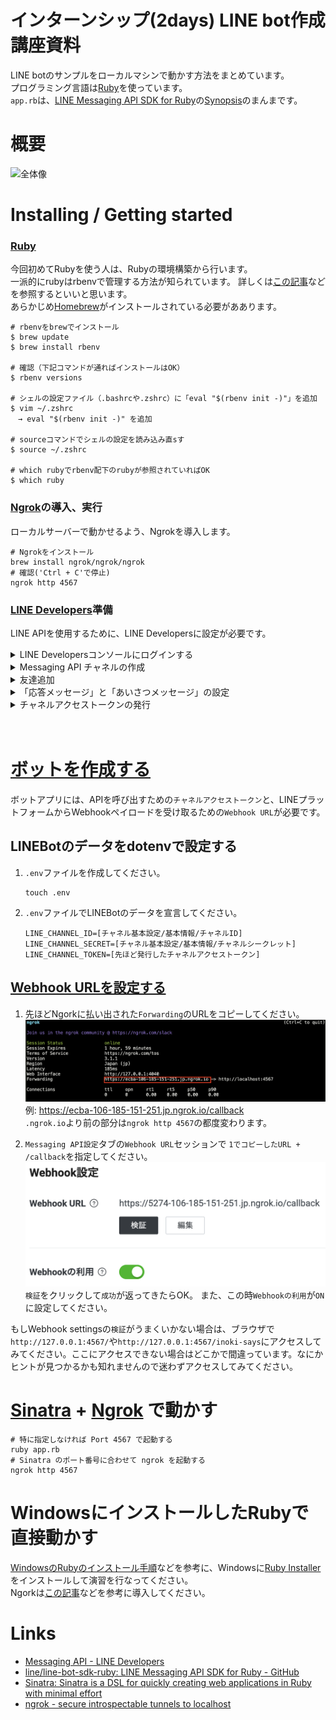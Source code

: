 # インターンシップ(2days) LINE bot作成講座資料

LINE botのサンプルをローカルマシンで動かす方法をまとめています。  
プログラミング言語は[Ruby](https://www.ruby-lang.org/ja/)を使っています。  
`app.rb`は、[LINE Messaging API SDK for Ruby](https://github.com/line/line-bot-sdk-ruby)の[Synopsis](https://github.com/line/line-bot-sdk-ruby#synopsis)のまんまです。

# 概要
![全体像](https://qiita-user-contents.imgix.net/https%3A%2F%2Fqiita-image-store.s3.ap-northeast-1.amazonaws.com%2F0%2F552343%2F13ab399f-3ece-7963-d614-b13deb4bb7c7.png?ixlib=rb-4.0.0&auto=format&gif-q=60&q=75&w=1400&fit=max&s=f5f32418f98163568c13cacd8e69aaa7)


# Installing / Getting started
### [Ruby](https://www.ruby-lang.org/ja/)
今回初めてRubyを使う人は、Rubyの環境構築から行います。  
一派的にrubyはrbenvで管理する方法が知られています。 
詳しくは[この記事](https://nishinatoshiharu.com/manage-ruby-with-rbenv/)などを参照するといいと思います。   
あらかじめ[Homebrew](https://brew.sh/index_ja)がインストールされている必要がああります。
```shell
# rbenvをbrewでインストール
$ brew update
$ brew install rbenv

# 確認（下記コマンドが通ればインストールはOK）
$ rbenv versions

# シェルの設定ファイル（.bashrcや.zshrc）に「eval "$(rbenv init -)"」を追加
$ vim ~/.zshrc
　→ eval "$(rbenv init -)" を追加

# sourceコマンドでシェルの設定を読み込み直sす
$ source ~/.zshrc

# which rubyでrbenv配下のrubyが参照されていればOK
$ which ruby
```


### [Ngrok](https://ngrok.com/)の導入、実行
ローカルサーバーで動かせるよう、Ngrokを導入します。
```shell
# Ngrokをインストール
brew install ngrok/ngrok/ngrok
# 確認('Ctrl + C'で停止)
ngrok http 4567
```

### [LINE Developers](https://developers.line.biz/ja/)準備
LINE APIを使用するために、LINE Developersに設定が必要です。
<details><summary>LINE Developersコンソールにログインする</summary>
  
1. [LINE Developersコンソール](https://developers.line.biz/console/)に各自のLINEアカウントでログインしてください。  

2. 開発者として登録する（初回ログイン時のみ）
LINE Developersコンソールへの初回ログイン時は、開発者アカウントを作成する必要があります。

詳しくは、[LINE Developersコンソールへのログイン](https://developers.line.biz/ja/docs/line-developers-console/login-account/)を参照してください。
</details>

<details><summary>Messaging API チャネルの作成</summary>
  
1. [新規プロバイダーを作成する](https://developers.line.biz/ja/docs/messaging-api/getting-started/#step-three-create-new-provider)    
プロバイダーとは、アプリを提供する組織のことです。  
コンソール（ホーム）画面の`新規プロバイダー作成`をクリックするか、プロバイダーを既に作成済みの場合は、`プロバイダー`セクションの`作成`をクリックして別のプロバイダーを作成してください。

2. [チャネルを作成する](https://developers.line.biz/ja/docs/messaging-api/getting-started/#step-four-create-channel)  
作成したプロバイダーページで、`チャネル設定`タブの`Messaging API`をクリックしてください。

詳しくは、[Messaging APIを始めよう](https://developers.line.biz/ja/docs/messaging-api/getting-started/)を参照してください。

</details>

<details><summary>友達追加</summary>
  
  `Messaging API設定`タブの`ボット情報`セッションにQRコードがあるので、スキャンして友だち登録しておいてください。
</details>

<details><summary>「応答メッセージ」と「あいさつメッセージ」の設定</summary>
  
`Messaging API設定`タブの`LINE公式アカウント機能`セッションで`応答メッセージ`と`あいさつメッセージ`を`無効`に設定してください。  
Messaging APIを使うときは、これの設定が`無効`である必要があります。
</details>

<details><summary>チャネルアクセストークンの発行</summary>
  
`Messaging API設定`タブ最下部の`チャネルアクセストークン`セッションで、チャネルアクセストークンを発行してください。
</details>





　


# [ボットを作成する](https://developers.line.biz/ja/docs/messaging-api/building-bot/)
ボットアプリには、APIを呼び出すための`チャネルアクセストークン`と、LINEプラットフォームからWebhookペイロードを受け取るための`Webhook URL`が必要です。  

## LINEBotのデータをdotenvで設定する
1. `.env`ファイルを作成してください。
    ```shell
    touch .env
    ```

2. `.env`ファイルでLINEBotのデータを宣言してください。
    ```
    LINE_CHANNEL_ID=[チャネル基本設定/基本情報/チャネルID]
    LINE_CHANNEL_SECRET=[チャネル基本設定/基本情報/チャネルシークレット]
    LINE_CHANNEL_TOKEN=[先ほど発行したチャネルアクセストークン]
    ```
## [Webhook URLを設定する](https://developers.line.biz/ja/docs/messaging-api/building-bot/#setting-webhook-url)

1. 先ほどNgorkに払い出された`Forwarding`のURLをコピーしてください。 
![ngorkの実行結果](images/ngork_output.png "ngrok")
例: <https://ecba-106-185-151-251.jp.ngrok.io/callback>  
`.ngrok.io`より前の部分は`ngrok http 4567`の都度変わります。

2. `Messaging API設定`タブの`Webhook URL`セッションで
`1でコピーしたURL + /callback`を指定してください。  
![webhookの設定](images/webhook_setting.png "webhook")
`検証`をクリックして`成功`が返ってきたらOK。
また、この時`Webhookの利用`が`ON`に設定してください。

もしWebhook settingsの`検証`がうまくいかない場合は、ブラウザで`http://127.0.0.1:4567/`や`http://127.0.0.1:4567/inoki-says`にアクセスしてみてください。ここにアクセスできない場合はどこかで間違っています。なにかヒントが見つかるかも知れませんので迷わずアクセスしてみてください。

# [Sinatra](https://sinatrarb.com/) + [Ngrok](https://ngrok.com/) で動かす
```shell
# 特に指定しなければ Port 4567 で起動する
ruby app.rb
# Sinatra のポート番号に合わせて ngrok を起動する
ngrok http 4567
```


# WindowsにインストールしたRubyで直接動かす
[WindowsのRubyのインストール手順](https://web-camp.io/magazine/archives/15051#Wtejyunn)などを参考に、Windowsに[Ruby Installer](https://rubyinstaller.org/)をインストールして演習を行なってください。  
Ngorkは[この記事](https://note.com/code82/n/nc805dca1da33)などを参考に導入してください。


# Links
- [Messaging API - LINE Developers](https://developers.line.biz/ja/docs/messaging-api/)
- [line/line-bot-sdk-ruby: LINE Messaging API SDK for Ruby - GitHub](https://github.com/line/line-bot-sdk-ruby)
- [Sinatra: Sinatra is a DSL for quickly creating web applications in Ruby with minimal effort](http://sinatrarb.com/)
- [ngrok - secure introspectable tunnels to localhost](https://ngrok.com/)